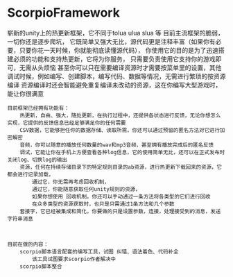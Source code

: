 # ScorpioFramework
崭新的unity上的热更新框架，它不同于tolua ulua slua 等 目前主流框架的脆弱，一切你还是逐步爬坑，
    它既简单又强大无比，源代码更是注释丰富（如果你有必要，只要你花一天时候，你就能彻底读懂源代码），
    你使用它的目的是为了迅速搭建必须的功能和支持热更新，它将为你服务，
    只需要负责使用它支持你的游戏即可，无需从头烦恼
    甚至你可以只在需要编译资源时才需要按菜单里的设置，其他调试时候，例如编写、创建脚本，编写代码、数据等情况，无需进行繁琐的按资源编译
    资源编译时还会智能避免重复编译未改动的资源，这在你编写大型游戏时，能让你很满意
    
    目前框架已经拥有功能有：
        热更新，自由、强大，随处更新，在执行过程中，还提供各状态进行反馈，无论你想怎么实现，它提供的反馈信息已经足够满足你的任何需要
        CSV数据，它能够担任你的数据存储、读取所需，你还可以通过预留的匿名方法对它进行加密解密
        音频，你可以随意的播放任何数量的wav和mp3音频，甚至拥有播放完成后的匿名反馈
        调试，它能让你在手机上方便查看各种log信息，它的使用简单无比，还可以在正式发布时关闭log、切换log的输出
        资源，任何在持续存储目录下的特定规则目录的ab资源，进行热更新下载回来的资源，它都会进行记录加载，
            通过它，你无需再考虑回收机制，
            通过它，你能随意获取任何unity规则的资源，
            如果你想使用 回收机制，你还可以手动通过一条方法将各类型的它们进行回收
            在众多类型的资源获取时，也只是只需通过1条方法和几个参数
        套接字，它已经被集成和简化，你要做的只是设置参数，连接，处理接受到的消息，发送字符串消息
        
  
        
    目前在做的内容：
        scorpio脚本语言配套的编写工具，试图 纠错、语法着色、代码补全
            该工具试图要求scorpio作者解决中
        scorpio脚本整合
            
        
